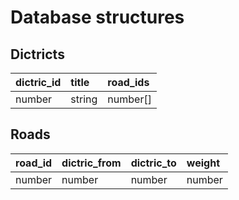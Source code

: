 # Database structures

## Dictricts

| dictric_id | title  | road_ids |
| ---------- | :----- | :------- |
| number     | string | number[] |

## Roads

| road_id | dictric_from | dictric_to | weight |
| ------- | :----------- | :--------- | :----- |
| number  | number       | number     | number |
